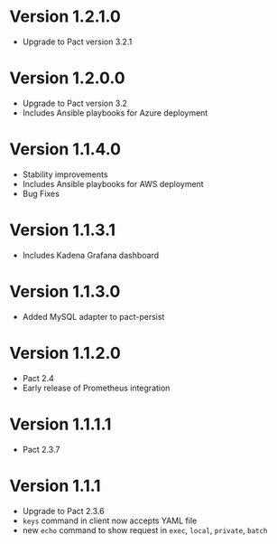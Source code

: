 # Version 1.2.1.0
* Upgrade to Pact version 3.2.1

# Version 1.2.0.0
* Upgrade to Pact version 3.2
* Includes Ansible playbooks for Azure deployment

# Version 1.1.4.0
* Stability improvements
* Includes Ansible playbooks for AWS deployment
* Bug Fixes

# Version 1.1.3.1
* Includes Kadena Grafana dashboard

# Version 1.1.3.0
* Added MySQL adapter to pact-persist

# Version 1.1.2.0
* Pact 2.4
* Early release of Prometheus integration

# Version 1.1.1.1
* Pact 2.3.7

# Version 1.1.1

* Upgrade to Pact 2.3.6
* `keys` command in client now accepts YAML file
* new `echo` command to show request in `exec`, `local`, `private`, `batch`
